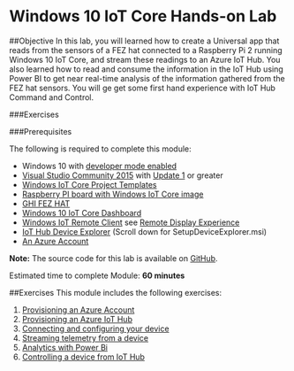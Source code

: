 ﻿Windows 10 IoT Core Hands-on Lab
========================================

##Objective
In this lab, you will learned how to create a Universal app that reads from the sensors of a FEZ hat connected to a Raspberry Pi 2 running Windows 10 IoT Core, and stream these readings to an Azure IoT Hub. 
You also learned how to read and consume the information in the IoT Hub using Power BI to get near real-time analysis of the information gathered from the FEZ hat sensors. 
You will ge get some first hand experience with IoT Hub Command and Control.

###Exercises 

<a name="Prerequisites"></a>
###Prerequisites

The following is required to complete this module:


- Windows 10 with [developer mode enabled][1]
- [Visual Studio Community 2015][2] with [Update 1][3] or greater
- [Windows IoT Core Project Templates][4]
- [Raspberry PI board with Windows IoT Core image][5]
- [GHI FEZ HAT][6]
- [Windows 10 IoT Core Dashboard][7]
- [Windows IoT Remote Client][8] see [Remote Display Experience](https://developer.microsoft.com/en-us/windows/iot/win10/remotedisplay)
- [IoT Hub Device Explorer][9] (Scroll down for SetupDeviceExplorer.msi)
- [An Azure Account][10]



**Note:** The source code for this lab is available on [GitHub](/Module1-IntroWindows10IoTCore/Source).

[1]: https://msdn.microsoft.com/library/windows/apps/xaml/dn706236.aspx
[2]: https://www.visualstudio.com/products/visual-studio-community-vs
[3]: http://go.microsoft.com/fwlink/?LinkID=691134
[4]: https://visualstudiogallery.msdn.microsoft.com/55b357e1-a533-43ad-82a5-a88ac4b01dec
[5]: https://ms-iot.github.io/content/en-US/win10/RPI.htm
[6]: https://www.ghielectronics.com/catalog/product/500
[7]: https://developer.microsoft.com/en-us/windows/iot/getstarted
[8]: https://www.microsoft.com/store/apps/9nblggh5mnxz
[9]: https://github.com/Azure/azure-iot-sdks/releases
[10]: SettingUpAzure.md

Estimated time to complete Module: **60 minutes**

##Exercises
This module includes the following exercises:

1. [Provisioning an Azure Account](AzureProvisioning.md) 
1. [Provisioning an Azure IoT Hub](AzureIoTHub.md)
1. [Connecting and configuring your device](Device-1-Config.md)
1. [Streaming telemetry from a device](Device-2-Streaming.md)
1. [Analytics with Power Bi](AnalyticsWithPowerBi.md)
1. [Controlling a device from IoT Hub](Device-3-CommandControl.md)















